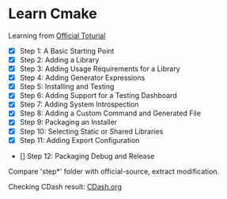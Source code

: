 # Learn Cmake

Learning from [Official Toturial](https://cmake.org/cmake/help/latest/guide/tutorial/index.html)  

- [x] Step 1: A Basic Starting Point  
- [x] Step 2: Adding a Library  
- [x] Step 3: Adding Usage Requirements for a Library  
- [x] Step 4: Adding Generator Expressions  
- [x] Step 5: Installing and Testing  
- [x] Step 6: Adding Support for a Testing Dashboard  
- [x] Step 7: Adding System Introspection  
- [x] Step 8: Adding a Custom Command and Generated File  
- [x] Step 9: Packaging an Installer  
- [x] Step 10: Selecting Static or Shared Libraries  
- [x] Step 11: Adding Export Configuration  
- [] Step 12: Packaging Debug and Release  

Compare 'step*' folder with official-source, extract modification.  

Checking CDash result: [CDash.org](https://my.cdash.org/index.php?project=CMakeTutorial)  

